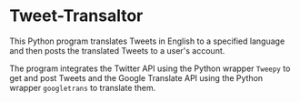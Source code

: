# Tweet-Transaltor
This Python program translates Tweets in English to a specified language and then posts the translated Tweets to a user's account.

The program integrates the Twitter API using the Python wrapper `Tweepy` to get and post Tweets and the Google Translate API using the Python wrapper `googletrans` to translate them. 
